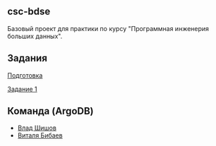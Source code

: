 ## csc-bdse
Базовый проект для практики по курсу "Программная инженерия больших данных".

## Задания
[Подготовка](INSTALL.md)

[Задание 1](TASK1.md)

## Команда (ArgoDB)
* [Влад Шишов](https://github.com/shishovv)
* [Виталя Бибаев](https://github.com/bibaev)

